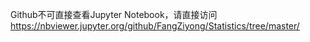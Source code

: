 Github不可直接查看Jupyter Notebook，请直接访问<https://nbviewer.jupyter.org/github/FangZiyong/Statistics/tree/master/>

